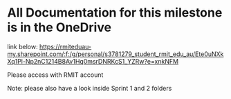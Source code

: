 
# All Documentation for this milestone is in the OneDrive 

link below: https://rmiteduau-my.sharepoint.com/:f:/g/personal/s3781279_student_rmit_edu_au/Ete0uNXkXq1Pl-Np2nC1214B8Av1Hq0msrDNRKcS1_YZRw?e=xnkNFM

Please access with RMIT account

Note: please also have a look inside Sprint 1 and 2 folders